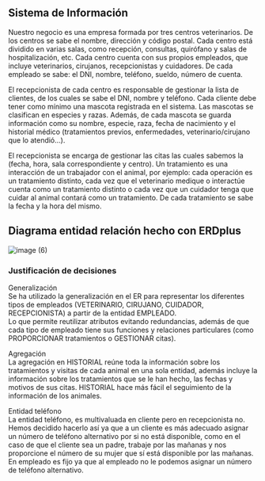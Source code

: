 ## Sistema de Información
Nuestro negocio es una empresa formada por tres centros veterinarios.
De los centros se sabe el nombre, dirección y código postal. Cada centro está dividido en varias salas, como recepción, consultas, quirófano y salas de hospitalización, etc.
Cada centro cuenta con sus propios empleados, que incluye veterinarios, cirujanos, recepcionistas y cuidadores. De cada empleado se sabe: el DNI, nombre, teléfono, sueldo, número de cuenta.

El recepcionista de cada centro es responsable de gestionar la lista de clientes, de los cuales se sabe el DNI, nombre y teléfono. 
Cada cliente debe tener como mínimo una mascota registrada en el sistema. Las mascotas se clasifican en especies y razas. Además, de cada mascota se guarda información como su nombre, especie, raza, fecha de nacimiento y el historial médico (tratamientos previos, enfermedades, veterinario/cirujano que lo atendió…).


El recepcionista se encarga de gestionar las citas las cuales sabemos la (fecha, hora,  sala correspondiente y centro). Un tratamiento es una interacción de un trabajador con el animal, por ejemplo: cada operación es un tratamiento distinto, cada vez que el veterinario medique o interactúe cuenta como un tratamiento distinto o cada vez que un  cuidador tenga que cuidar al animal contará como un tratamiento. De cada tratamiento se sabe la fecha y la hora del mismo.

## Diagrama entidad relación hecho con ERDplus
![image (6)](https://github.com/user-attachments/assets/2c31f6bc-14a1-4a3b-8b8b-07eb9c0b11d7)


### Justificación de decisiones
Generalización\
Se ha utilizado la generalización en el ER para representar los diferentes tipos de empleados (VETERINARIO, CIRUJANO, CUIDADOR, RECEPCIONISTA) a partir de la entidad EMPLEADO.\
Lo que permite reutilizar atributos evitando redundancias, además de que cada tipo de empleado tiene sus funciones y relaciones particulares (como PROPORCIONAR tratamientos o GESTIONAR citas).

Agregación\
La agregación en HISTORIAL reúne toda la información sobre los tratamientos y visitas de cada animal en una sola entidad, además incluye la información sobre los tratamientos que se le han hecho, las fechas y motivos de sus citas. HISTORIAL hace más fácil el seguimiento de la información de los animales.

Entidad teléfono\
La entidad teléfono, es multivaluada en cliente pero en recepcionista no. Hemos decidido hacerlo así ya que a un cliente es más adecuado asignar un número de teléfono alternativo por si no está disponible, como en el caso de que el cliente sea un padre, trabaje por las mañanas y nos proporcione el número de su mujer que sí está disponible por las mañanas. En empleado es fijo ya que al empleado no le podemos asignar un número de teléfono alternativo.
